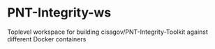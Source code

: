 # PNT-Integrity-ws
Toplevel workspace for building cisagov/PNT-Integrity-Toolkit against different Docker containers

